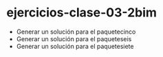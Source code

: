 # ejercicios-clase-03-2bim

- Generar un solución para el paquetecinco
- Generar un solución para el paqueteseis
- Generar un solución para el paquetesiete
